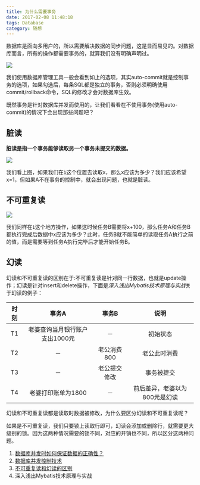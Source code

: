 ```yaml
---
title: 为什么需要事务
date: 2017-02-08 11:48:18
tags: Database
category: 随想
---
```


数据库是面向多用户的，所以需要解决数据的同步问题，这是显而易见的。对数据库而言，所有的操作都需要事务的，就算我们没有明确声明过。

![](/images/65.png)

我们使用数据库管理工具一般会看到如上的选项，其实auto-commit就是控制事务的选项，如果勾选后，每条SQL都是独立的事务，否则必须明确使用commit/rollback命令，SQL的修改才会对数据库生效。

既然事务是针对数据库并发而使用的，让我们看看在不使用事务(使用auto-commit)的情况下会出现那些问题吧？

<!--more-->

## 脏读
**脏读是指一个事务能够读取另一个事务未提交的数据。**

![](/images/66.png)

我们看上图，如果我们在`1`这个位置去读取x，那么x应该为多少？我们应该希望x=1，但如果A不在事务的控制中，就会出现问题，也就是脏读。

## 不可重复读

![](/images/67.png)

我们同样在`1`这个地方操作，如果这时候任务B需要将x+100，那么任务A和任务B都执行完成后数据中x应该为多少？此时，任务B就不能简单的读取任务A执行之前的值，而是需要等到任务A执行完毕后才能开始任务B。

## 幻读

幻读和不可重复读的区别在于:不可重复读是针对同一行数据，也就是update操作；幻读是针对insert和delete操作，下面是*深入浅出Mybatis技术原理与实战*关于幻读的例子：

时刻|事务A|事务B|说明
:---:|:---:|:---:|:---:
T1|老婆查询当月银行账户支出1000元|－|初始状态
T2|－|老公消费800|老公此时消费
T3|－|老公提交修改|事务被提交
T4|老婆打印账单为1800|－|前后差异，老婆以为800元是幻读

幻读和不可重复读都是读取时数据被修改，为什么要区分幻读和不可重复读呢？

如果是不可重复读，我们只要锁上读取行即可，幻读会添加或删除行，就需要更大级别的锁。因为这两种情况需要的锁不同，对应的开销也不同，所以区分这两种问题。




1. [数据库并发时如何保证数据的正确性？](https://www.zhihu.com/question/29322320)
2. [数据库并发控制技术](http://blog.csdn.net/yanglilibaobao/article/details/1670026)
3. [不可重复读和幻读的区别](http://www.cnblogs.com/itcomputer/articles/5133254.html)
4. 深入浅出Mybatis技术原理与实战